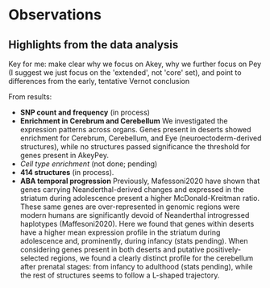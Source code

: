 # Observations
## Highlights from the data analysis

Key for me: make clear why we focus on Akey, why we further focus on Pey (I suggest we just focus on the 'extended', not 'core' set), and point to differences from the early, tentative Vernot conclusion

From results:

- **SNP count and frequency** (in process)
- **Enrichment in Cerebrum and Cerebellum** We investigated the expression patterns across organs. Genes present in deserts showed enrichment for Cerebrum, Cerebellum, and Eye (neuroectoderm-derived structures), while no structures passed significance the threshold for genes present in AkeyPey.
- *Cell type enrichment* (not done; pending)
- **414 structures** (in process).
- **ABA temporal progression**  Previously, Mafessoni2020 have shown that genes carrying Neanderthal-derived changes and expressed in the striatum during adolescence present a higher McDonald-Kreitman ratio. These same genes are over-represented in genomic regions were modern humans are significantly devoid of Neanderthal introgressed haplotypes (Maffesoni2020). Here we found that genes within deserts have a higher mean expression profile in the striatum during adolescence and, prominently, during infancy (stats pending). When considering genes present in both deserts and putative positively-selected regions, we found a clearly distinct profile for the cerebellum after prenatal stages: from infancy to adulthood (stats pending), while the rest of structures seems to follow a L-shaped trajectory.
